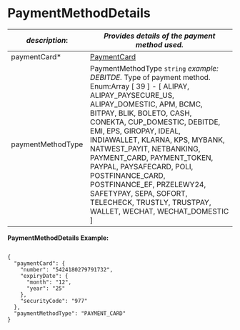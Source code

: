 
# PaymentMethodDetails

| *description*:   | *Provides details of the payment method used.*|
|----|----|
| paymentCard* |  [PaymentCard](?path=docs/schemas-md/PaymentCard.md)|
| paymentMethodType |  PaymentMethodType  ``` string ```  *example:   DEBITDE.* Type of payment method. Enum:Array [ 39 ] - [ ALIPAY, ALIPAY_PAYSECURE_US, ALIPAY_DOMESTIC, APM, BCMC, BITPAY, BLIK, BOLETO, CASH, CONEKTA, CUP_DOMESTIC, DEBITDE, EMI, EPS, GIROPAY, IDEAL, INDIAWALLET, KLARNA, KPS, MYBANK, NATWEST_PAYIT, NETBANKING, PAYMENT_CARD, PAYMENT_TOKEN, PAYPAL, PAYSAFECARD, POLI, POSTFINANCE_CARD, POSTFINANCE_EF, PRZELEWY24, SAFETYPAY, SEPA, SOFORT, TELECHECK, TRUSTLY, TRUSTPAY, WALLET, WECHAT, WECHAT_DOMESTIC ]|

**PaymentMethodDetails Example:**

```{r}

{
  "paymentCard": {
    "number": "5424180279791732",
    "expiryDate": {
      "month": "12",
      "year": "25"
    },
    "securityCode": "977"
  },
  "paymentMethodType": "PAYMENT_CARD"
}
``` 






